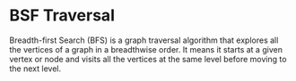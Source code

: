 # BSF Traversal 

Breadth-first Search (BFS) is a graph traversal algorithm that explores all the vertices of a graph in a breadthwise order. It means it starts at a given vertex or node and visits all the vertices at the same level before moving to the next level.